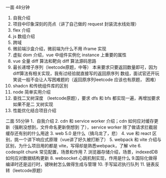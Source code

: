 一面 48分钟
1. 自我介绍
2. 项目中印象深刻的亮点（讲了自己做的 request 封装流水线处理）
3. flex 介绍
4. js 数组介绍
5. 跨域
6. 微前端沙盒介绍，微前端为什么不用 iframe 实现
7. 虚拟 dom 介绍，vue 中组件实例化 instance 上重要的属性
8. vue 全量 diff 算法和靶向 diff 算法源码思路
9. 最长递增子序列（leetcode原题，中等）
本来要求只要返回数量即可，因为diff算法有相关实现，我有过经验就直接写的返回原序列
数组，面试官还开玩笑说一般不会让人写困难题的（返回原序列leetcode 应该也有原题，
困难）
10. shadcn 和传统组件库的区别
11. node 简单实用介绍
12. 查找二叉树深度
（leetcode原题），要求 dfs 和 bfs 都实现一遍，再增加要求如果不是二
叉树实现
13. 性能优化结合项目介绍


二面 55分钟
1．自我介绍
2. cdn 和 service worker 介绍；cdn 如何应对缓存更新（强刷没想到，文件命名更新倒想到
了），service worker 除了做请求拦截层缓存还有别的什么用途
3. web 5.0 是什么（搞乌龙了，悲）
4. vue 和 react 区别，挑一个讲下响应式原理（vue讲了好久被打断了）
5. webpack 和 vite 介绍与区别，为什么项目用的都是 vite，写得却是熟悉webpack，了解
vite
6. codesplit chunk 常见配置，场景和作用
7. 浏览器存储介绍，场景，indexedDB 如何应对数据结构更新
8. websocket 心跳机制实现，作用是什么
9.国际化做得编译时还是运行时，键映射怎么做得生成与管理
10. 手写延迟执行队列
11. 链表反转（leetcode原题）